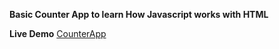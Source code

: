 **Basic Counter App to learn How Javascript works with HTML**

**Live Demo**
[CounterApp](https://www.linkedin.com/in/muzamil-alii-84352a234/)
